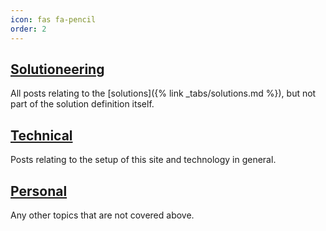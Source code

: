 ```yaml
---
icon: fas fa-pencil
order: 2
---
```

## <a href="{{ '/categories/solutioneering' | relative_url }}">Solutioneering</a>

All posts relating to the [solutions]({% link _tabs/solutions.md %}), but not part of the solution definition itself.

## <a href="{{ '/categories/technical' | relative_url }}">Technical</a>

Posts relating to the setup of this site and technology in general.

## <a href="{{ '/categories/personal' | relative_url }}">Personal</a>

Any other topics that are not covered above.